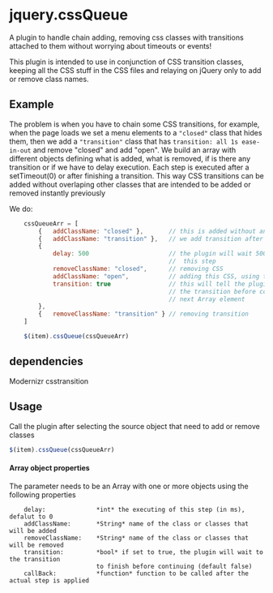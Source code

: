 jquery.cssQueue
===============

A plugin to handle chain adding, removing css classes with transitions attached to them without worrying about timeouts or events!

This plugin is intended to use in conjunction of CSS transition classes, keeping all the CSS stuff in the CSS files and relaying on jQuery only to add or remove class names. 

Example
-------

The problem is when you have to chain some CSS transitions, for example, when the page loads we set a menu elements to a ```"closed"``` class that hides them, then we add a ```"transition"``` class that has ```transition: all 1s ease-in-out``` and remove "closed" and add "open". We build an array with different objects defining what is added, what is removed, if is there any transition or if we have to delay execution. Each step is executed after a setTimeout(0) or after finishing a transition. This way CSS transitions can be added without overlaping other classes that are intended to be added or removed instantly previously

We do: 
``` javascript 
	cssQueueArr = [
		{	addClassName: "closed" }, 		// this is added without any transition
		{	addClassName: "transition" }, 	// we add transition after this point 
		{
			delay: 500						// the plugin will wait 500ms before executing 
											//  this step
			removeClassName: "closed",		// removing CSS
			addClassName: "open",			// adding this CSS, using tranistion
			transition: true				// this will tell the plugin to wait to finish 
											// the transition before continuing to 
											// next Array element
		}, 
		{	removeClassName: "transition" } // removing transition
	]

	$(item).cssQueue(cssQueueArr)
```


## dependencies

Modernizr csstransition


Usage
-----
Call the plugin after selecting the source object that need to add or remove classes

``` javascript
$(item).cssQueue(cssQueueArr)
```

#### Array object properties
The parameter needs to be an Array with one or more objects using the following properties

```
	delay:				*int* the executing of this step (in ms), defalut to 0
	addClassName:		*String* name of the class or classes that will be added 
	removeClassName:	*String* name of the class or classes that will be removed
	transition: 		*bool* if set to true, the plugin will wait to the transition 
						to finish before continuing (default false)
	callBack:			*function* function to be called after the actual step is applied
```


